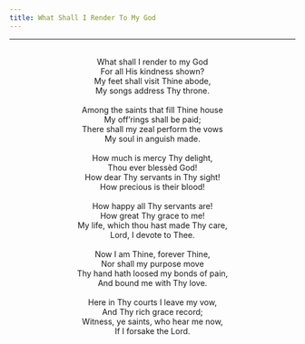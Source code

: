 ```yaml
---
title: What Shall I Render To My God
---
```


---
<center>
<br/>
What shall I render to my God<br/>
For all His kindness shown?<br/>
My feet shall visit Thine abode,<br/>
My songs address Thy throne.<br/>
<br/>
Among the saints that fill Thine house<br/>
My off’rings shall be paid;<br/>
There shall my zeal perform the vows<br/>
My soul in anguish made.<br/>
<br/>
How much is mercy Thy delight,<br/>
Thou ever blessèd God!<br/>
How dear Thy servants in Thy sight!<br/>
How precious is their blood!<br/>
<br/>
How happy all Thy servants are!<br/>
How great Thy grace to me!<br/>
My life, which thou hast made Thy care,<br/>
Lord, I devote to Thee.<br/>
<br/>
Now I am Thine, forever Thine,<br/>
Nor shall my purpose move<br/>
Thy hand hath loosed my bonds of pain,<br/>
And bound me with Thy love.<br/>
<br/>
Here in Thy courts I leave my vow,<br/>
And Thy rich grace record;<br/>
Witness, ye saints, who hear me now,<br/>
If I forsake the Lord.<br/>

</center>